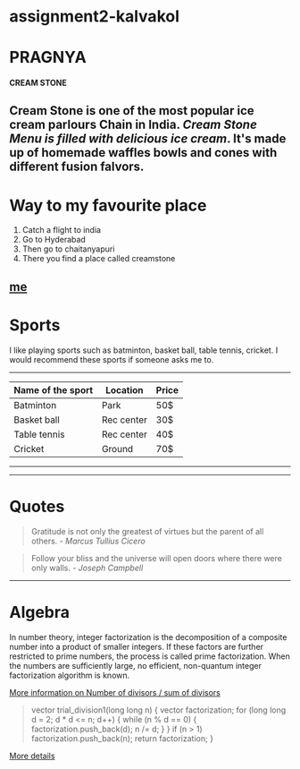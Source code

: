 # assignment2-kalvakol
# PRAGNYA #
#### CREAM STONE
Cream Stone is one of the most popular ice cream parlours Chain in India. ***Cream Stone Menu is filled with delicious ice cream***. It's made up of homemade waffles bowls and cones with different fusion falvors.
--------

# Way to my favourite place

1. Catch a flight to india
2. Go to Hyderabad
3. Then go to chaitanyapuri
4. There you find a place called creamstone

[me](https://github.com/PragnyaKalvakol/assignment2-kalvakol/blob/main/AboutMe.md)
-------
# Sports
I like playing sports such as batminton, basket ball, table tennis, cricket.
I would recommend these sports if someone asks me to.

---------------------------------------
|Name of the sport  | Location | Price|
|-------------------|----------|------|
|Batminton          |  Park    | 50$  |
|Basket ball        |Rec center| 30$  |
|Table tennis       |Rec center| 40$  |
|Cricket            |Ground    | 70$  |
-------------------------------------

--------------------------------------------------

# Quotes

>Gratitude is not only the greatest of virtues but the parent of all others.
 *- Marcus Tullius Cicero* 

 >Follow your bliss and the universe will open doors where there were only walls.
 *- Joseph Campbell*

 -------------------------------------------------------------
 # Algebra

In number theory, integer factorization is the decomposition of a composite number into a product of smaller integers. If these factors are further restricted to prime numbers, the process is called prime factorization.
When the numbers are sufficiently large, no efficient, non-quantum integer factorization algorithm is known.

[More information on Number of divisors / sum of divisors](https://en.wikipedia.org/wiki/Integer_factorization)

>vector<long long> trial_division1(long long n) {
    vector<long long> factorization;
    for (long long d = 2; d * d <= n; d++) {
        while (n % d == 0) {
            factorization.push_back(d);
            n /= d;
        }
    }
    if (n > 1)
        factorization.push_back(n);
    return factorization;
}

[More details](https://cp-algorithms.com/algebra/factorization.html)
